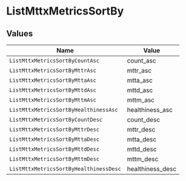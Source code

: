 # ListMttxMetricsSortBy


## Values

| Name                                   | Value                                  |
| -------------------------------------- | -------------------------------------- |
| `ListMttxMetricsSortByCountAsc`        | count_asc                              |
| `ListMttxMetricsSortByMttrAsc`         | mttr_asc                               |
| `ListMttxMetricsSortByMttaAsc`         | mtta_asc                               |
| `ListMttxMetricsSortByMttdAsc`         | mttd_asc                               |
| `ListMttxMetricsSortByMttmAsc`         | mttm_asc                               |
| `ListMttxMetricsSortByHealthinessAsc`  | healthiness_asc                        |
| `ListMttxMetricsSortByCountDesc`       | count_desc                             |
| `ListMttxMetricsSortByMttrDesc`        | mttr_desc                              |
| `ListMttxMetricsSortByMttaDesc`        | mtta_desc                              |
| `ListMttxMetricsSortByMttdDesc`        | mttd_desc                              |
| `ListMttxMetricsSortByMttmDesc`        | mttm_desc                              |
| `ListMttxMetricsSortByHealthinessDesc` | healthiness_desc                       |